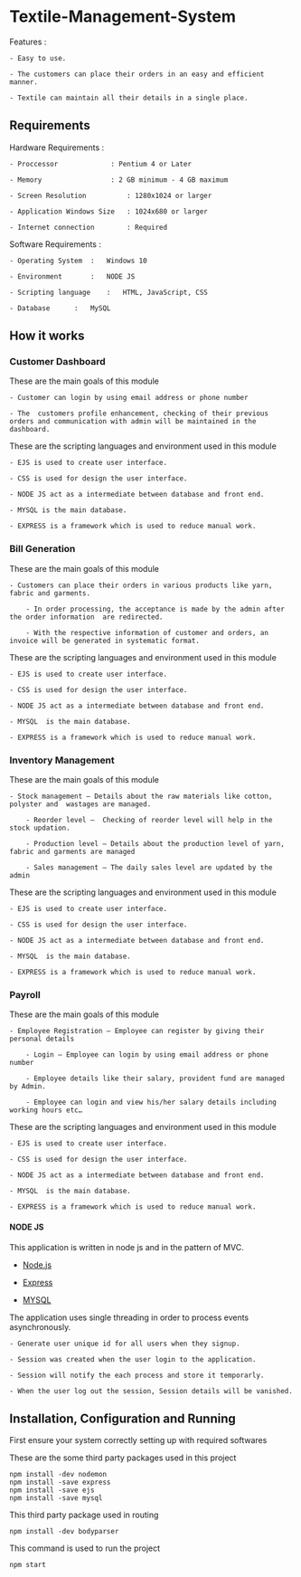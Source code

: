 # Textile-Management-System


Features :
	
	- Easy to use.
	
	- The customers can place their orders in an easy and efficient manner.
	
	- Textile can maintain all their details in a single place.

## Requirements 

Hardware Requirements :
	
	- Proccessor 		     : Pentium 4 or Later
	
	- Memory    		     : 2 GB minimum - 4 GB maximum
	
	- Screen Resolution 	     : 1280x1024 or larger
	
	- Application Windows Size   : 1024x680 or larger
	
	- Internet connection 	     : Required

Software Requirements :

	- Operating System	:	Windows 10
	
	- Environment		:	NODE JS
	
	- Scripting language	:	HTML, JavaScript, CSS
	
	- Database		:	MySQL

## How it works

### Customer Dashboard

These are the main goals of this module 

	- Customer can login by using email address or phone number
	
	- The  customers profile enhancement, checking of their previous orders and communication with admin will be maintained in the dashboard.

These are the scripting languages and environment used in this module 

	- EJS is used to create user interface.
	
	- CSS is used for design the user interface.
	
	- NODE JS act as a intermediate between database and front end.
	
	- MYSQL is the main database.
	
	- EXPRESS is a framework which is used to reduce manual work.

### Bill Generation

These are the main goals of this module 

	- Customers can place their orders in various products like yarn, fabric and garments.

        - In order processing, the acceptance is made by the admin after the order information  are redirected.

        - With the respective information of customer and orders, an invoice will be generated in systematic format.

These are the scripting languages and environment used in this module 

	- EJS is used to create user interface.
	
	- CSS is used for design the user interface.
	
	- NODE JS act as a intermediate between database and front end.
	
	- MYSQL  is the main database.
	
	- EXPRESS is a framework which is used to reduce manual work.

### Inventory Management

These are the main goals of this module

	- Stock management – Details about the raw materials like cotton, polyster and  wastages are managed.

        - Reorder level –  Checking of reorder level will help in the stock updation.

        - Production level – Details about the production level of yarn, fabric and garments are managed

        - Sales management – The daily sales level are updated by the admin

These are the scripting languages and environment used in this module 

	- EJS is used to create user interface.
	
	- CSS is used for design the user interface.
	
	- NODE JS act as a intermediate between database and front end.
	
	- MYSQL  is the main database.
	
	- EXPRESS is a framework which is used to reduce manual work.

### Payroll

These are the main goals of this module

	- Employee Registration – Employee can register by giving their personal details

        - Login – Employee can login by using email address or phone number 

        - Employee details like their salary, provident fund are managed by Admin.

        - Employee can login and view his/her salary details including  working hours etc…

These are the scripting languages and environment used in this module 

	- EJS is used to create user interface.
	
	- CSS is used for design the user interface.
	
	- NODE JS act as a intermediate between database and front end.
	
	- MYSQL  is the main database.
	
	- EXPRESS is a framework which is used to reduce manual work.

#### NODE JS 

This application is written in node js and in the pattern of MVC.

   - [Node.js](https://github.com/nodejs )
   
   - [Express](https://github.com/expressjs/express )
   
   - [MYSQL](https://github.com/mysql )

The application uses single threading in order to process events asynchronously.
	
	- Generate user unique id for all users when they signup.
	
	- Session was created when the user login to the application.
	
	- Session will notify the each process and store it temporarly.
	
	- When the user log out the session, Session details will be vanished. 

## Installation, Configuration and Running 

First ensure your system correctly setting up with required softwares 

These are the some third party packages used in this project

```console 
npm install -dev nodemon
npm install -save express 
npm install -save ejs
npm install -save mysql
```   

This third party package used in routing

```console
npm install -dev bodyparser
```

This command is used to run the project
 
```console
npm start
```
